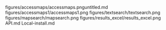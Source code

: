 
figures/accessmaps/accessmaps.pnguntitled.md
figures/accessmaps1/accessmaps1.png
figures/textsearch/textsearch.png
figures/mapsearch/mapsearch.png
figures/results_excel/results_excel.png
API.md
Local-install.md